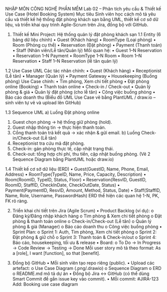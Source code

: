 NHẬP MÔN CÔNG NGHỆ PHẦN MỀM
Lab 02 – Phân tích yêu cầu & Thiết kế Use Case (Hotel Booking System)
 Mục tiêu
Sinh viên học cách mô tả yêu cầu và thiết kế hệ thống đặt phòng khách sạn bằng UML,
thiết kế cơ sở dữ liệu, và triển khai quy trình Agile-Scrum trên Jira, đồng bộ với GitHub.
1. Thiết kế Mini Project: Hệ thống quản lý đặt phòng khách sạn
1.1 Entity (6 bảng dữ liệu chính)
• Guest (Khách hàng)
• RoomType (Loại phòng)
• Room (Phòng cụ thể)
• Reservation (Đặt phòng)
• Payment (Thanh toán)
• Staff (Nhân viên/Lễ tân/Quản lý)
 Mối quan hệ:
• Guest 1–N Reservation
• Reservation 1–N Payment
• RoomType 1–N Room
• Room 1–N Reservation
• Staff 1–N Reservation (lễ tân quản lý)

1.2 Use Case UML
Các tác nhân chính:
• Guest (Khách hàng)
• Receptionist (Lễ tân)
• Manager (Quản lý)
• Payment Gateway
• Housekeeping (Buồng phòng)
 Use Case chính:
• Tìm phòng, Xem chi tiết phòng
• Đặt phòng online (Booking)
• Thanh toán online
• Check-in / Check-out
• Quản lý phòng & giá
• Quản lý đặt phòng (cho lễ tân)
• Công việc buồng phòng
• Báo cáo doanh thu
(Biểu đồ UML Use Case vẽ bằng PlantUML / draw.io – sinh viên tự vẽ và upload lên
GitHub)

1.3 Sequence UML
a) Luồng Đặt phòng online
1. Guest chọn phòng → hệ thống giữ phòng (hold).
2. Guest nhập thông tin → thực hiện thanh toán.
3. Cổng thanh toán trả kết quả → xác nhận & gửi email.
b) Luồng Check-in/Check-out (Lễ tân)
1. Receptionist tra cứu mã đặt phòng.
2. Check-in: gán phòng thực tế, cập nhật trạng thái.
3. Check-out: tổng hợp chi phí, thu tiền, cập nhật buồng phòng.
(Vẽ 2 Sequence Diagram bằng PlantUML hoặc draw.io)

1.4 Thiết kế cơ sở dữ liệu (ERD)
• Guest(GuestID, Name, Phone, Email, Address)
• RoomType(TypeID, Name, Price, Capacity, Description)
• Room(RoomID, TypeID, Status, Floor)
• Reservation(ResvID, GuestID, RoomID, StaffID, CheckInDate, CheckOutDate,
Status)
• Payment(PaymentID, ResvID, Amount, Method, Status, Date)
• Staff(StaffID, Name, Role, Username, PasswordHash)
 ERD thể hiện các quan hệ 1-N, PK, FK rõ ràng.
 
2. Triển khai chi tiết trên Jira (Agile Scrum)
• Product Backlog (ví dụ):
o Đăng ký/Đăng nhập khách hàng
o Tìm phòng & Xem chi tiết phòng
o Đặt phòng & thanh toán online
o Check-in/Check-out (Lễ tân)
o Quản lý phòng & giá (Manager)
o Báo cáo doanh thu
o Công việc buồng phòng
• Sprint Plan:
o Sprint 1: Auth, Tìm phòng, Xem chi tiết phòng
o Sprint 2: Đặt phòng & giữ chỗ
o Sprint 3: Thanh toán & Check-in/out
o Sprint 4: Báo cáo, housekeeping, tối ưu & release
• Board:
o To Do → In Progress → Code Review → Testing → Done
 Mỗi user story mô tả theo format:
As a [role], I want [function], so that [benefit].

4. Đồng bộ GitHub
• Mỗi sinh viên tạo repo riêng (public).
• Upload các artefact:
o Use Case Diagram (.png/.drawio)
o Sequence Diagram
o ERD
o README.md mô tả dự án
• Đồng bộ Jira ↔ GitHub (có thể dùng Smart Commit để gắn issue key vào commit).
• Mỗi commit: #JIRA-123 Add: Booking use case diagram
